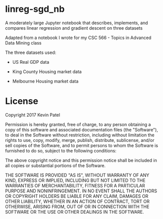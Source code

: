 # linreg-sgd_nb
A moderately large Jupyter notebook that describes, implements, and compares linear regression and gradient descent on three datasets

Adapted from a notebook I wrote for my CSC 566 - Topics in Advanced Data Mining class

The three datasets used:

- US Real GDP data

- King County Housing market data

- Melbourne Housing market data

# License

Copyright 2017 Kevin Patel

Permission is hereby granted, free of charge, to any person obtaining a copy of this software and associated documentation files (the "Software"), to deal in the Software without restriction, including without limitation the rights to use, copy, modify, merge, publish, distribute, sublicense, and/or sell copies of the Software, and to permit persons to whom the Software is furnished to do so, subject to the following conditions:

The above copyright notice and this permission notice shall be included in all copies or substantial portions of the Software.

THE SOFTWARE IS PROVIDED "AS IS", WITHOUT WARRANTY OF ANY KIND, EXPRESS OR IMPLIED, INCLUDING BUT NOT LIMITED TO THE WARRANTIES OF MERCHANTABILITY, FITNESS FOR A PARTICULAR PURPOSE AND NONINFRINGEMENT. IN NO EVENT SHALL THE AUTHORS OR COPYRIGHT HOLDERS BE LIABLE FOR ANY CLAIM, DAMAGES OR OTHER LIABILITY, WHETHER IN AN ACTION OF CONTRACT, TORT OR OTHERWISE, ARISING FROM, OUT OF OR IN CONNECTION WITH THE SOFTWARE OR THE USE OR OTHER DEALINGS IN THE SOFTWARE.
